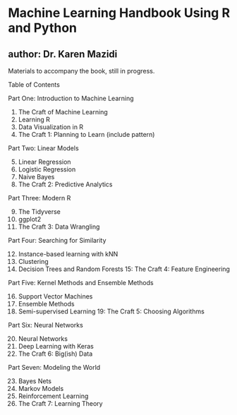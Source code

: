 # Machine Learning Handbook Using R and Python
## author: Dr. Karen Mazidi

Materials to accompany the book, still in progress. 

Table of Contents

Part One: Introduction to Machine Learning

1. The Craft of Machine Learning
2. Learning R
3. Data Visualization in R
4. The Craft 1: Planning to Learn (include pattern)

Part Two: Linear Models

5. Linear Regression
6. Logistic Regression
7. Naive Bayes
8. The Craft 2: Predictive Analytics

Part Three: Modern R

9. The Tidyverse
10. ggplot2
11. The Craft 3: Data Wrangling

Part Four: Searching for Similarity

12. Instance-based learning with kNN
13. Clustering
14. Decision Trees and Random Forests
15: The Craft 4: Feature Engineering

Part Five: Kernel Methods and Ensemble Methods

16. Support Vector Machines
17. Ensemble Methods
18. Semi-supervised Learning
19: The Craft 5: Choosing Algorithms

Part Six: Neural Networks

20. Neural Networks
21. Deep Learning with Keras
22. The Craft 6: Big(ish) Data

Part Seven: Modeling the World

23. Bayes Nets
24. Markov Models
25. Reinforcement Learning
26. The Craft 7: Learning Theory
